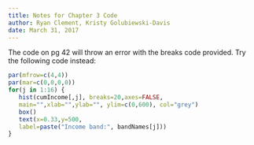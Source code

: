 ```yaml
---
title: Notes for Chapter 3 Code
author: Ryan Clement, Kristy Golubiewski-Davis
date: March 31, 2017
---
```


The code on pg 42 will throw an error with the breaks code provided.  Try the following code instead:

```r
par(mfrow=c(4,4))
par(mar=c(0,0,0,0))
for(j in 1:16) {
   hist(cumIncome[,j], breaks=20,axes=FALSE,
   main="",xlab="",ylab="", ylim=c(0,600), col="grey")
   box()
   text(x=0.33,y=500,
   label=paste("Income band:", bandNames[j]))
}
```
